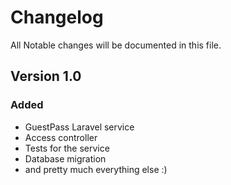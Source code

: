 # Changelog

All Notable changes will be documented in this file.

## Version 1.0

### Added
- GuestPass Laravel service
- Access controller
- Tests for the service
- Database migration
- and pretty much everything else :)
